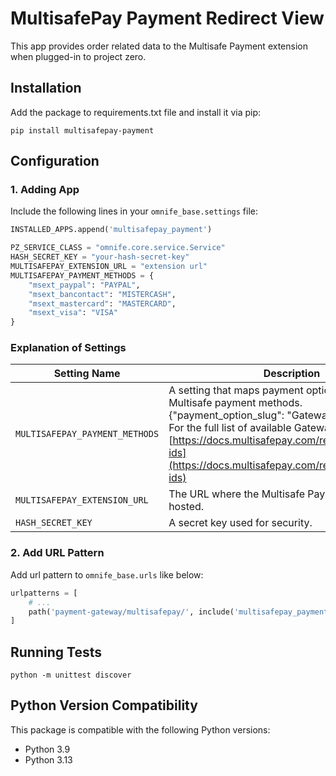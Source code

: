 # MultisafePay Payment Redirect View

This app provides order related data to the Multisafe Payment extension when plugged-in to project zero.

## Installation

Add the package to requirements.txt file and install it via pip:

    pip install multisafepay-payment

## Configuration

### 1. Adding App
Include the following lines in your `omnife_base.settings` file:

```python
INSTALLED_APPS.append('multisafepay_payment')

PZ_SERVICE_CLASS = "omnife.core.service.Service"
HASH_SECRET_KEY = "your-hash-secret-key"
MULTISAFEPAY_EXTENSION_URL = "extension url"
MULTISAFEPAY_PAYMENT_METHODS = {
    "msext_paypal": "PAYPAL",
    "msext_bancontact": "MISTERCASH",
    "msext_mastercard": "MASTERCARD",
    "msext_visa": "VISA"
} 
```

### Explanation of Settings

| Setting Name                   | Description                                                                                                                                                                                                                                                                          |
|--------------------------------|--------------------------------------------------------------------------------------------------------------------------------------------------------------------------------------------------------------------------------------------------------------------------------------|
| `MULTISAFEPAY_PAYMENT_METHODS` | A setting that maps payment option slugs to Multisafe payment methods. <br/> {"payment_option_slug": "Gateway ID"}<br/>For the full list of available Gateway IDs, visit: [https://docs.multisafepay.com/reference/gateway-ids](https://docs.multisafepay.com/reference/gateway-ids) |
| `MULTISAFEPAY_EXTENSION_URL`   | The URL where the Multisafe Payment extension is hosted.                                                                                                                                                                                                                             |
| `HASH_SECRET_KEY`              | A secret key used for security.                                                                                                                                                                                                                                                      |



### 2. Add URL Pattern
Add url pattern to `omnife_base.urls` like below:
```python
urlpatterns = [
    # ...
    path('payment-gateway/multisafepay/', include('multisafepay_payment.urls')),
]
```

## Running Tests

    python -m unittest discover

## Python Version Compatibility

This package is compatible with the following Python versions:
  - Python 3.9
  - Python 3.13
